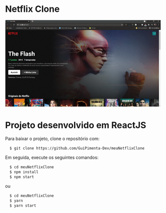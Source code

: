 # Netflix Clone

<img src="Webp.net-gifmaker.gif">

# Projeto desenvolvido em ReactJS

Para baixar o projeto, clone o repositório com: 

```console
  $ git clone https://github.com/GuiPimenta-Dev/meuNetflixClone
```

Em seguida, execute os seguintes comandos:

```console
  $ cd meuNetflixClone
  $ npm install
  $ npm start
```
ou 

```console
  $ cd meuNetflixClone
  $ yarn
  $ yarn start
```
